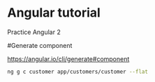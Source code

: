 # Angular tutorial

Practice Angular 2

#Generate component

https://angular.io/cli/generate#component

```sh
ng g c customer app/customers/customer --flat
```